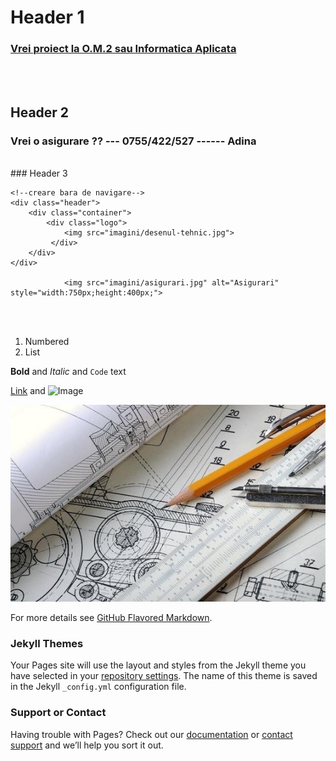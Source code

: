 # Header 1
<a href="http://design3d.hopto.org"><h3>Vrei proiect la O.M.2 sau Informatica Aplicata</h3></a><br><br>
## Header 2
<h3> Vrei o asigurare ?? --- 0755/422/527 ------ Adina </h3><br>
### Header 3
<head>
    <meta charset="UTF-8">
    <title>Proiecte</title>
</head>
<body>

    <!--creare bara de navigare-->
    <div class="header">
        <div class="container">
            <div class="logo">
                <img src="imagini/desenul-tehnic.jpg">                
             </div>
        </div>
    </div>           
                   
                <img src="imagini/asigurari.jpg" alt="Asigurari" style="width:750px;height:400px;">
<br><br>
       



</body>
</html>

1. Numbered
2. List

**Bold** and _Italic_ and `Code` text

[Link](url) and ![Image](src)
<div class="header">
        <div class="container">
            <div class="logo">
                <img src="imagini/desenul-tehnic.jpg">                
             </div>
        </div>
    </div>

For more details see [GitHub Flavored Markdown](https://guides.github.com/features/mastering-markdown/).

### Jekyll Themes

Your Pages site will use the layout and styles from the Jekyll theme you have selected in your [repository settings](https://github.com/dragos1993/proiecte/settings). The name of this theme is saved in the Jekyll `_config.yml` configuration file.

### Support or Contact

Having trouble with Pages? Check out our [documentation](https://docs.github.com/categories/github-pages-basics/) or [contact support](https://support.github.com/contact) and we’ll help you sort it out.
